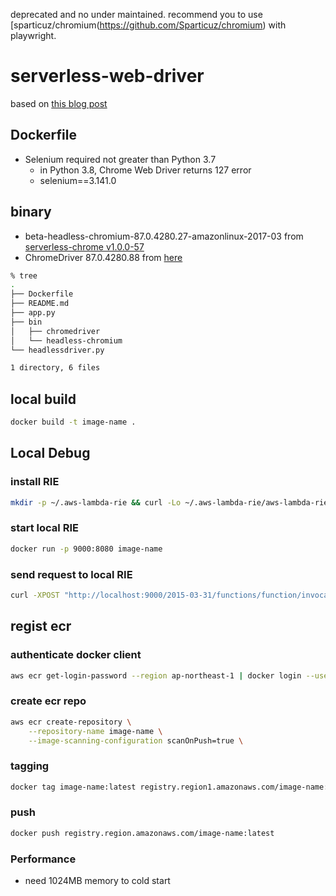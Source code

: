 deprecated and no under maintained.
recommend you to use [sparticuz/chromium(https://github.com/Sparticuz/chromium) with playwright.

# serverless-web-driver

based on [this blog post](https://fisproject.jp/2021/01/aws-lambda-container-running-selenium-with-headless-chrome/)

## Dockerfile

- Selenium required not greater than Python 3.7
  - in Python 3.8, Chrome Web Driver returns 127 error
  - selenium==3.141.0

## binary

- beta-headless-chromium-87.0.4280.27-amazonlinux-2017-03 from [serverless-chrome v1.0.0-57](https://github.com/adieuadieu/serverless-chrome/releases/tag/v1.0.0-57)
- ChromeDriver 87.0.4280.88 from [here](https://chromedriver.storage.googleapis.com/index.html?path=87.0.4280.88/)

```sh
% tree
.
├── Dockerfile
├── README.md
├── app.py
├── bin
│   ├── chromedriver
│   └── headless-chromium
└── headlessdriver.py

1 directory, 6 files
```

## local build

```sh
docker build -t image-name .
```

## Local Debug

### install RIE

```sh
mkdir -p ~/.aws-lambda-rie && curl -Lo ~/.aws-lambda-rie/aws-lambda-rie https://github.com/aws/aws-lambda-runtime-interface-emulator/releases/latest/download/aws-lambda-rie && chmod +x ~/.aws-lambda-rie/aws-lambda-rie
```

### start local RIE

```sh
docker run -p 9000:8080 image-name
```

### send request to local RIE

```sh
curl -XPOST "http://localhost:9000/2015-03-31/functions/function/invocations" -d '{"query": "Python"}'
```

## regist ecr

### authenticate docker client

```sh
aws ecr get-login-password --region ap-northeast-1 | docker login --username AWS --password-stdin registry.region.amazonaws.com
```

### create ecr repo

```sh
aws ecr create-repository \
    --repository-name image-name \
    --image-scanning-configuration scanOnPush=true \
```

### tagging

```sh
docker tag image-name:latest registry.region1.amazonaws.com/image-name:latest
```

### push

```sh
docker push registry.region.amazonaws.com/image-name:latest
```

### Performance

- need 1024MB memory to cold start
